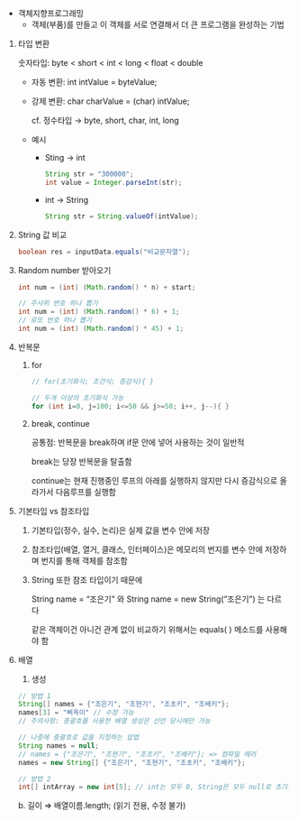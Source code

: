 - 객체지향프로그래밍
    - 객체(부품)를 만들고 이 객체를 서로 연결해서 더 큰 프로그램을 완성하는 기법

1. 타입 변환

   숫자타입: byte < short < int < long < float < double

    - 자동 변환: int intValue = byteValue;
    - 강제 변환: char charValue = (char) intValue;

      cf. 정수타입 → byte, short, char, int, long

    - 예시
        - Sting → int

            ```java
            String str = "300000";
            int value = Integer.parseInt(str);
            ```

        - int → String

            ```java
            String str = String.valueOf(intValue);
            ```

2. String 값 비교

    ```java
    boolean res = inputData.equals("비교문자열");
    ```

3. Random number 받아오기

    ```java
    int num = (int) (Math.random() * n) + start;
    
    // 주사위 번호 하나 뽑기
    int num = (int) (Math.random() * 6) + 1;
    // 로또 번호 하나 뽑기
    int num = (int) (Math.random() * 45) + 1;
    ```

4. 반복문
    1. for

        ```java
        // for(초기화식; 조건식; 증감식){ } 
        
        // 두개 이상의 초기화식 가능
        for (int i=0, j=100; i<=50 && j>=50; i++, j--){ } 
        ```

    2. break, continue

       공통점: 반복문을 break하며 if문 안에 넣어 사용하는 것이 일반적

       break는 당장 반복문을 탈출함

       continue는 현재 진행중인 루프의 아래를 실행하지 않지만 다시 증감식으로 올라가서 다음루프를 실행함

5. 기본타입 vs 참조타입
    1. 기본타입(정수, 실수, 논리)은 실제 값을 변수 안에 저장
    2. 참조타입(배열, 열거, 클래스, 인터페이스)은 메모리의 번지를 변수 안에 저장하며 번지를 통해 객체를 참조함
    3. String 또한 참조 타입이기 때문에

       String name = “조은기” 와 String name = new String(”조은기”) 는 다르다

       같은 객체이건 아니건 관계 없이 비교하기 위해서는 equals( ) 메소드를 사용해야 함

6. 배열
    1. 생성

    ```java
    // 방법 1
    String[] names = {"조은기", "조현기", "조초키", "조배키"};
    names[3] = "삐옥이" // 수정 가능
    // 주의사항: 중괄호를 사용한 배열 생성은 선언 당시에만 가능
    
    // 나중에 중괄호로 값을 지정하는 압법
    String names = null;
    // names = {"조은기", "조현기", "조초키", "조배키"}; => 컴파일 에러
    names = new String[] {"조은기", "조현기", "조초키", "조배키"};
    
    // 방법 2
    int[] intArray = new int[5]; // int는 모두 0, String은 모두 null로 초기화
    ```

   b. 길이 ⇒ 배열이름.length; (읽기 전용, 수정 불가)